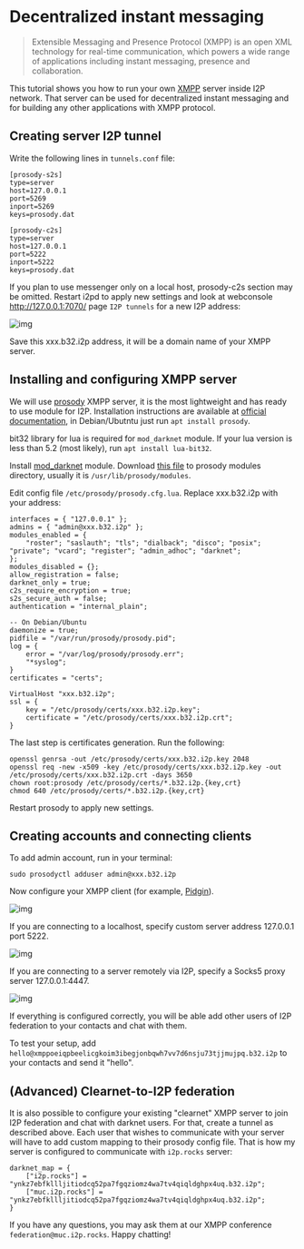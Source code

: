 Decentralized instant messaging
===============================

> Extensible Messaging and Presence Protocol (XMPP) is an open XML technology for real-time communication, which powers a wide range of applications including instant messaging, presence and collaboration.

This tutorial shows you how to run your own [XMPP](https://xmpp.org/about/) server inside I2P network. That server can be used for decentralized instant messaging and for building any other applications with XMPP protocol.
 
## Creating server I2P tunnel

Write the following lines in `tunnels.conf` file:

    [prosody-s2s]
    type=server
    host=127.0.0.1
    port=5269
    inport=5269
    keys=prosody.dat

    [prosody-c2s]
    type=server
    host=127.0.0.1
    port=5222
    inport=5222
    keys=prosody.dat

If you plan to use messenger only on a local host, prosody-c2s section may be omitted. Restart i2pd to apply new settings and look at webconsole http://127.0.0.1:7070/ page `I2P tunnels` for a new I2P address:

![img](media/xmpp-2.png)

Save this xxx.b32.i2p address, it will be a domain name of your XMPP server.

## Installing and configuring XMPP server

We will use [prosody](https://prosody.im/) XMPP server, it is the most lightweight and has ready to use module for I2P. Installation instructions are available at [official documentation](https://prosody.im/download/start), in Debian/Ubutntu just run `apt install prosody`.

bit32 library for lua is required for `mod_darknet` module. If your lua version is less than 5.2 (most likely), run `apt install lua-bit32`.

Install [mod_darknet](https://github.com/majestrate/mod_darknet) module. Download [this file](https://raw.githubusercontent.com/majestrate/mod_darknet/master/mod_darknet.lua) to prosody modules directory, usually it is `/usr/lib/prosody/modules`.

Edit config file `/etc/prosody/prosody.cfg.lua`. Replace xxx.b32.i2p with your address:

    interfaces = { "127.0.0.1" };
    admins = { "admin@xxx.b32.i2p" };
    modules_enabled = {
        "roster"; "saslauth"; "tls"; "dialback"; "disco"; "posix"; "private"; "vcard"; "register"; "admin_adhoc"; "darknet"; 
    };
    modules_disabled = {};
    allow_registration = false;
    darknet_only = true;
    c2s_require_encryption = true;
    s2s_secure_auth = false;
    authentication = "internal_plain";

    -- On Debian/Ubuntu
    daemonize = true;
    pidfile = "/var/run/prosody/prosody.pid";
    log = {
        error = "/var/log/prosody/prosody.err";
        "*syslog";
    }
    certificates = "certs";

    VirtualHost "xxx.b32.i2p";
    ssl = {
        key = "/etc/prosody/certs/xxx.b32.i2p.key";
        certificate = "/etc/prosody/certs/xxx.b32.i2p.crt";
    }
 
The last step is certificates generation. Run the following:

    openssl genrsa -out /etc/prosody/certs/xxx.b32.i2p.key 2048
    openssl req -new -x509 -key /etc/prosody/certs/xxx.b32.i2p.key -out /etc/prosody/certs/xxx.b32.i2p.crt -days 3650
    chown root:prosody /etc/prosody/certs/*.b32.i2p.{key,crt}
    chmod 640 /etc/prosody/certs/*.b32.i2p.{key,crt}

Restart prosody to apply new settings.

## Creating accounts and connecting clients

To add admin account, run in your terminal:

    sudo prosodyctl adduser admin@xxx.b32.i2p

Now configure your XMPP client (for example, [Pidgin](https://pidgin.im)). 

![img](media/xmpp-3.png)

If you are connecting to a localhost, specify custom server address 127.0.0.1 port 5222.

![img](media/xmpp-4.png)

If you are connecting to a server remotely via I2P, specify a Socks5 proxy server 127.0.0.1:4447. 

![img](media/xmpp-5.png)

If everything is configured correctly, you will be able add other users of I2P federation to your contacts and chat with them. 

To test your setup, add `hello@xmppoeiqpbeelicgkoim3ibegjonbqwh7vv7d6nsju73tjjmujpq.b32.i2p` to your contacts and send it "hello".

## (Advanced) Clearnet-to-I2P federation

It is also possible to configure your existing "clearnet" XMPP server to join I2P federation and chat with darknet users. For that, create a tunnel as described above. Each user that wishes to communicate with your server will have to add custom mapping to their prosody config file. That is how my server is configured to communicate with `i2p.rocks` server:

    darknet_map = {
        ["i2p.rocks"] = "ynkz7ebfkllljitiodcq52pa7fgqziomz4wa7tv4qiqldghpx4uq.b32.i2p";
        ["muc.i2p.rocks"] = "ynkz7ebfkllljitiodcq52pa7fgqziomz4wa7tv4qiqldghpx4uq.b32.i2p";
    }
 
If you have any questions, you may ask them at our XMPP conference `federation@muc.i2p.rocks`. Happy chatting! 
